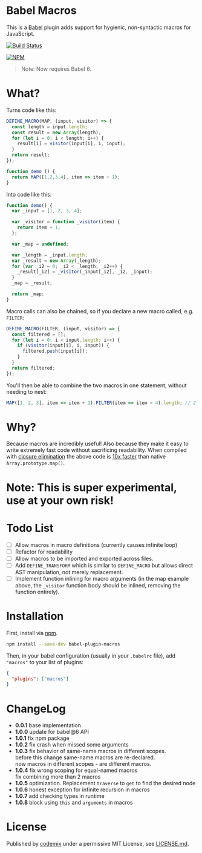# Babel Macros

This is a [Babel](https://babeljs.io/) plugin adds support for hygienic, non-syntactic macros for JavaScript.

[![Build Status](https://travis-ci.org/codemix/babel-plugin-macros.svg)](https://travis-ci.org/codemix/babel-plugin-macros)

[![NPM](https://nodei.co/npm-dl/babel-plugin-macros.png?months=1)](https://nodei.co/npm/babel-plugin-macros/)

> Note: Now requires Babel 6.

# What?

Turns code like this:
```js
DEFINE_MACRO(MAP, (input, visitor) => {
  const length = input.length;
  const result = new Array(length);
  for (let i = 0; i < length; i++) {
    result[i] = visitor(input[i], i, input);
  }
  return result;
});

function demo () {
  return MAP([1,2,3,4], item => item + 1);
}
```
Into code like this:
```js
function demo() {
  var _input = [1, 2, 3, 4];

  var _visitor = function _visitor(item) {
    return item + 1;
  };

  var _map = undefined;

  var _length = _input.length;
  var _result = new Array(_length);
  for (var _i2 = 0; _i2 < _length; _i2++) {
    _result[_i2] = _visitor(_input[_i2], _i2, _input);
  }
  _map = _result;

  return _map;
}
```

Macro calls can also be chained, so if you declare a new macro called, e.g. `FILTER`:

```js
DEFINE_MACRO(FILTER, (input, visitor) => {
  const filtered = [];
  for (let i = 0; i < input.length; i++) {
    if (visitor(input[i], i, input)) {
      filtered.push(input[i]);
    }
  }
  return filtered;
});
```

You'll then be able to combine the two macros in one statement, without needing to nest:
```js
MAP([1, 2, 3], item => item + 1).FILTER(item => item < 4).length; // 2
```

# Why?

Because macros are incredibly useful! Also because they make it easy to write extremely fast code without sacrificing readability. When compiled with [closure elimination](https://github.com/codemix/babel-plugin-closure-elimination) the above code is [10x faster](http://jsperf.com/macros-vs-functions) than native `Array.prototype.map()`.

# Note: This is super experimental, use at your own risk!

# Todo List

- [ ] Allow macros in macro definitions (currently causes infinite loop)
- [ ] Refactor for readability
- [ ] Allow macros to be imported and exported across files.
- [ ] Add `DEFINE_TRANSFORM` which is similar to `DEFINE_MACRO` but allows direct AST manipulation, not merely replacement.
- [ ] Implement function inlining for macro arguments (in the map example above, the `_visitor` function body should be inlined, removing the function entirely).

# Installation

First, install via [npm](https://npmjs.org/package/babel-plugin-macros).
```sh
npm install --save-dev babel-plugin-macros
```
Then, in your babel configuration (usually in your `.babelrc` file), add `"macros"` to your list of plugins:
```json
{
  "plugins": ["macros"]
}
```

# ChangeLog
- **0.0.1** base implementation
- **1.0.0** update for babel@6 API
- **1.0.1** fix npm package
- **1.0.2** fix crash when missed some arguments
- **1.0.3** fix behavior of same-name macros in different scopes.  
   before this change same-name macros are re-declared.  
   now macros in different scopes - are different macros.
- **1.0.4** fix wrong scoping for equal-named macros  
fix combining more than 2 macros
- **1.0.5** optimization. Replacement `traverse` to `get` to find the desired node
- **1.0.6** honest exception for infinite recursion in macros
- **1.0.7** add checking types in runtime
- **1.0.8** block using `this` and `arguments` in macros

# License

Published by [codemix](http://codemix.com/) under a permissive MIT License, see [LICENSE.md](./LICENSE.md).

